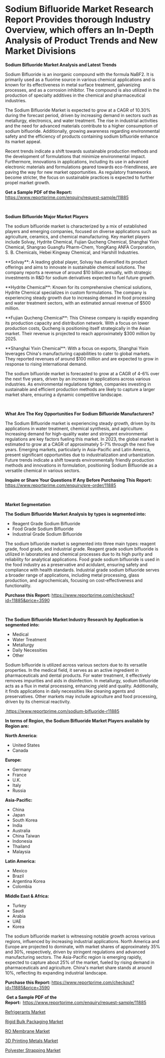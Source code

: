 <p><h1>Sodium Bifluoride Market Research Report Provides thorough Industry Overview, which offers an In-Depth Analysis of Product Trends and New Market Divisions</h1></p><p><strong>Sodium Bifluoride Market Analysis and Latest Trends</strong></p>
<p><p>Sodium Bifluoride is an inorganic compound with the formula NaBF2. It is primarily used as a fluorine source in various chemical applications and is known for its effectiveness in metal surface treatment, galvanizing processes, and as a corrosion inhibitor. The compound is also utilized in the production of specialty additives in the chemical and pharmaceutical industries.</p><p>The Sodium Bifluoride Market is expected to grow at a CAGR of 10.30% during the forecast period, driven by increasing demand in sectors such as metallurgy, electronics, and water treatment. The rise in industrial activities and the need for advanced materials contribute to a higher consumption of sodium bifluoride. Additionally, growing awareness regarding environmental safety and the efficiency of products containing sodium bifluoride enhance its market appeal.</p><p>Recent trends indicate a shift towards sustainable production methods and the development of formulations that minimize environmental impact. Furthermore, innovations in applications, including its use in advanced electronic materials and formulations geared towards eco-friendliness, are paving the way for new market opportunities. As regulatory frameworks become stricter, the focus on sustainable practices is expected to further propel market growth.</p></p>
<p><strong>Get a Sample PDF of the Report:&nbsp;</strong> <a href="https://www.reportprime.com/enquiry/request-sample/11885?utm_campaign=1137&utm_medium=2&utm_source=Github&utm_content=ia&utm_term=17032025&utm_id=sodium-bifluoride">https://www.reportprime.com/enquiry/request-sample/11885</a></p>
<p>&nbsp;</p>
<p><strong>Sodium Bifluoride Major Market Players</strong></p>
<p><p>The sodium bifluoride market is characterized by a mix of established players and emerging companies, focused on diverse applications such as agriculture, ceramics, and chemical manufacturing. Key market players include Solvay, Hydrite Chemical, Fujian Qucheng Chemical, Shanghai Yixin Chemical, Shangrao Guangfu Pharm-Chem, YongKang ANFA Corporation, S. B. Chemicals, Hebei Kingway Chemical, and Harshill Industries.</p><p>**Solvay**: A leading global player, Solvay has diversified its product offerings and aims to innovate in sustainable chemical solutions. The company reports a revenue of around $10 billion annually, with strategic investments in R&D for sodium derivatives expected to fuel future growth.</p><p>**Hydrite Chemical**: Known for its comprehensive chemical solutions, Hydrite Chemical specializes in custom formulations. The company is experiencing steady growth due to increasing demand in food processing and water treatment sectors, with an estimated annual revenue of $500 million.</p><p>**Fujian Qucheng Chemical**: This Chinese company is rapidly expanding its production capacity and distribution network. With a focus on lower production costs, Qucheng is positioning itself strategically in the Asian market. Their revenue is projected to reach approximately $300 million by 2025.</p><p>**Shanghai Yixin Chemical**: With a focus on exports, Shanghai Yixin leverages China's manufacturing capabilities to cater to global markets. They reported revenues of around $100 million and are expected to grow in response to rising international demand.</p><p>The sodium bifluoride market is forecasted to grow at a CAGR of 4-6% over the next five years, driven by an increase in applications across various industries. As environmental regulations tighten, companies investing in sustainable and efficient production methods are likely to capture a larger market share, ensuring a dynamic competitive landscape.</p></p>
<p>&nbsp;</p>
<p><strong>What Are The Key Opportunities For Sodium Bifluoride Manufacturers?</strong></p>
<p><p>The Sodium Bifluoride market is experiencing steady growth, driven by its applications in water treatment, chemical synthesis, and agriculture. Increasing demand for high-quality water and stringent environmental regulations are key factors fueling this market. In 2023, the global market is estimated to grow at a CAGR of approximately 5-7% through the next five years. Emerging markets, particularly in Asia-Pacific and Latin America, present significant opportunities due to industrialization and urbanization. Future trends indicate a shift towards environmentally friendly production methods and innovations in formulation, positioning Sodium Bifluoride as a versatile chemical in various sectors.</p></p>
<p><strong>Inquire or Share Your Questions If Any Before Purchasing This Report:</strong> <a href="https://www.reportprime.com/enquiry/pre-order/11885?utm_campaign=1137&utm_medium=2&utm_source=Github&utm_content=ia&utm_term=17032025&utm_id=sodium-bifluoride">https://www.reportprime.com/enquiry/pre-order/11885</a></p>
<p>&nbsp;</p>
<p><strong>Market Segmentation</strong></p>
<p><strong>The Sodium Bifluoride Market Analysis by types is segmented into:</strong></p>
<p><ul><li>Reagent Grade Sodium Bifluoride</li><li>Food Grade Sodium Bifluoride</li><li>Industrial Grade Sodium Bifluoride</li></ul></p>
<p><p>The sodium bifluoride market is segmented into three main types: reagent grade, food grade, and industrial grade. Reagent grade sodium bifluoride is utilized in laboratories and chemical processes due to its high purity and reliability for analytical applications. Food grade sodium bifluoride is used in the food industry as a preservative and acidulant, ensuring safety and compliance with health standards. Industrial grade sodium bifluoride serves a broader range of applications, including metal processing, glass production, and agrochemicals, focusing on cost-effectiveness and functionality.</p></p>
<p><strong>Purchase this Report:&nbsp;</strong><a href="https://www.reportprime.com/checkout?id=11885&price=3590&utm_campaign=1137&utm_medium=2&utm_source=Github&utm_content=ia&utm_term=17032025&utm_id=sodium-bifluoride">https://www.reportprime.com/checkout?id=11885&price=3590</a></p>
<p>&nbsp;</p>
<p><strong>The Sodium Bifluoride Market Industry Research by Application is segmented into:</strong></p>
<p><ul><li>Medical</li><li>Water Treatment</li><li>Metallurgy</li><li>Daily Necessities</li><li>Other</li></ul></p>
<p><p>Sodium bifluoride is utilized across various sectors due to its versatile properties. In the medical field, it serves as an active ingredient in pharmaceuticals and dental products. For water treatment, it effectively removes impurities and aids in disinfection. In metallurgy, sodium bifluoride acts as a flux in metal processing, enhancing yield and quality. Additionally, it finds applications in daily necessities like cleaning agents and preservatives. Other markets may include agriculture and food processing, driven by its chemical reactivity.</p></p>
<p><a href="https://www.reportprime.com/sodium-bifluoride-r11885?utm_campaign=1137&utm_medium=2&utm_source=Github&utm_content=ia&utm_term=17032025&utm_id=sodium-bifluoride">&nbsp;https://www.reportprime.com/sodium-bifluoride-r11885</a></p>
<p><strong>In terms of Region, the Sodium Bifluoride Market Players available by Region are:</strong></p>
<p>
    <p> <strong> North America: </strong>
        <ul>
            <li>United States</li>
            <li>Canada</li>
        </ul>
        </p> 
    <p> <strong> Europe: </strong>
        <ul>
            <li>Germany</li>
            <li>France</li>
            <li>U.K.</li>
            <li>Italy</li>
            <li>Russia</li>
        </ul>
        </p> 
    <p> <strong> Asia-Pacific: </strong>
        <ul>
            <li>China</li>
            <li>Japan</li>
            <li>South Korea</li>
            <li>India</li>
            <li>Australia</li>
            <li>China Taiwan</li>
            <li>Indonesia</li>
            <li>Thailand</li>
            <li>Malaysia</li>
        </ul>
        </p> 
    <p> <strong> Latin America: </strong>
        <ul>
            <li>Mexico</li>
            <li>Brazil</li>
            <li>Argentina Korea</li>
            <li>Colombia</li>
        </ul>
        </p> 
    <p> <strong> Middle East & Africa: </strong>
        <ul>
            <li>Turkey</li>
            <li>Saudi</li>
            <li>Arabia</li>
            <li>UAE</li>
            <li>Korea</li>
        </ul>
    </p>
    </p>
<p><p>The sodium bifluoride market is witnessing notable growth across various regions, influenced by increasing industrial applications. North America and Europe are projected to dominate, with market shares of approximately 35% and 30%, respectively, driven by stringent regulations and advanced manufacturing sectors. The Asia-Pacific region is emerging rapidly, expected to capture about 25% of the market, fueled by rising demand in pharmaceuticals and agriculture. China's market share stands at around 10%, reflecting its expanding industrial landscape.</p></p>
<p><strong>Purchase this Report: </strong><a href="https://www.reportprime.com/checkout?id=11885&price=3590&utm_campaign=1137&utm_medium=2&utm_source=Github&utm_content=ia&utm_term=17032025&utm_id=sodium-bifluoride">https://www.reportprime.com/checkout?id=11885&price=3590</a></p>
<p>&nbsp;<strong>Get a Sample PDF of the Report:&nbsp;&nbsp;</strong><a href="https://www.reportprime.com/enquiry/request-sample/11885?utm_campaign=1137&utm_medium=2&utm_source=Github&utm_content=ia&utm_term=17032025&utm_id=sodium-bifluoride">https://www.reportprime.com/enquiry/request-sample/11885</a></p>
<p><strong></strong></p>
<p><p><a href="https://github.com/cevzarvargem/Market-Research-Report-List-1/blob/main/refrigerants-market.md?utm_campaign=1137&utm_medium=2&utm_source=Github&utm_content=ia&utm_term=17032025&utm_id=sodium-bifluoride">Refrigerants Market</a></p><p><a href="https://github.com/omemaeuseda/Market-Research-Report-List-1/blob/main/rigid-bulk-packaging-market.md?utm_campaign=1137&utm_medium=2&utm_source=Github&utm_content=ia&utm_term=17032025&utm_id=sodium-bifluoride">Rigid Bulk Packaging Market</a></p><p><a href="https://github.com/burnicndole/Market-Research-Report-List-1/blob/main/ro-membrane-market.md?utm_campaign=1137&utm_medium=2&utm_source=Github&utm_content=ia&utm_term=17032025&utm_id=sodium-bifluoride">RO Membrane Market</a></p><p><a href="https://github.com/navodfetiya/Market-Research-Report-List-1/blob/main/3d-printing-metals-market.md?utm_campaign=1137&utm_medium=2&utm_source=Github&utm_content=ia&utm_term=17032025&utm_id=sodium-bifluoride">3D Printing Metals Market</a></p><p><a href="https://github.com/doganaqev/Market-Research-Report-List-1/blob/main/polyester-strapping-market.md?utm_campaign=1137&utm_medium=2&utm_source=Github&utm_content=ia&utm_term=17032025&utm_id=sodium-bifluoride">Polyester Strapping Market</a></p></p>